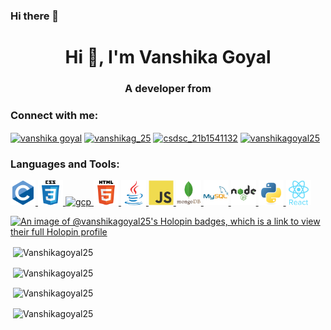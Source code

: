 ### Hi there 👋
<h1 align="center">Hi 👋, I'm Vanshika Goyal</h1>
<h3 align="center">A developer from</h3>

<h3 align="left">Connect with me:</h3>
<p align="left">
<a href="https://linkedin.com/in/vanshika goyal" target="blank"><img align="center" src="https://raw.githubusercontent.com/rahuldkjain/github-profile-readme-generator/master/src/images/icons/Social/linked-in-alt.svg" alt="vanshika goyal" height="30" width="40" /></a>
<a href="https://instagram.com/vanshikag_25" target="blank"><img align="center" src="https://raw.githubusercontent.com/rahuldkjain/github-profile-readme-generator/master/src/images/icons/Social/instagram.svg" alt="vanshikag_25" height="30" width="40" /></a>
<a href="https://www.hackerrank.com/csdsc_21b1541132" target="blank"><img align="center" src="https://raw.githubusercontent.com/rahuldkjain/github-profile-readme-generator/master/src/images/icons/Social/hackerrank.svg" alt="csdsc_21b1541132" height="30" width="40" /></a>
<a href="https://www.leetcode.com/vanshikagoyal25" target="blank"><img align="center" src="https://raw.githubusercontent.com/rahuldkjain/github-profile-readme-generator/master/src/images/icons/Social/leet-code.svg" alt="vanshikagoyal25" height="30" width="40" /></a>
</p>

<h3 align="left">Languages and Tools:</h3>
<p align="left"> <a href="https://www.cprogramming.com/" target="_blank" rel="noreferrer"> <img src="https://raw.githubusercontent.com/devicons/devicon/master/icons/c/c-original.svg" alt="c" width="40" height="40"/> </a> <a href="https://www.w3schools.com/css/" target="_blank" rel="noreferrer"> <img src="https://raw.githubusercontent.com/devicons/devicon/master/icons/css3/css3-original-wordmark.svg" alt="css3" width="40" height="40"/> </a> <a href="https://cloud.google.com" target="_blank" rel="noreferrer"> <img src="https://www.vectorlogo.zone/logos/google_cloud/google_cloud-icon.svg" alt="gcp" width="40" height="40"/> </a> <a href="https://www.w3.org/html/" target="_blank" rel="noreferrer"> <img src="https://raw.githubusercontent.com/devicons/devicon/master/icons/html5/html5-original-wordmark.svg" alt="html5" width="40" height="40"/> </a> <a href="https://www.java.com" target="_blank" rel="noreferrer"> <img src="https://raw.githubusercontent.com/devicons/devicon/master/icons/java/java-original.svg" alt="java" width="40" height="40"/> </a> <a href="https://developer.mozilla.org/en-US/docs/Web/JavaScript" target="_blank" rel="noreferrer"> <img src="https://raw.githubusercontent.com/devicons/devicon/master/icons/javascript/javascript-original.svg" alt="javascript" width="40" height="40"/> </a> <a href="https://www.mongodb.com/" target="_blank" rel="noreferrer"> <img src="https://raw.githubusercontent.com/devicons/devicon/master/icons/mongodb/mongodb-original-wordmark.svg" alt="mongodb" width="40" height="40"/> </a> <a href="https://www.mysql.com/" target="_blank" rel="noreferrer"> <img src="https://raw.githubusercontent.com/devicons/devicon/master/icons/mysql/mysql-original-wordmark.svg" alt="mysql" width="40" height="40"/> </a> <a href="https://nodejs.org" target="_blank" rel="noreferrer"> <img src="https://raw.githubusercontent.com/devicons/devicon/master/icons/nodejs/nodejs-original-wordmark.svg" alt="nodejs" width="40" height="40"/> </a> <a href="https://www.python.org" target="_blank" rel="noreferrer"> <img src="https://raw.githubusercontent.com/devicons/devicon/master/icons/python/python-original.svg" alt="python" width="40" height="40"/> </a> <a href="https://reactjs.org/" target="_blank" rel="noreferrer"> <img src="https://raw.githubusercontent.com/devicons/devicon/master/icons/react/react-original-wordmark.svg" alt="react" width="40" height="40"/> </a> </p>




[![An image of @vanshikagoyal25's Holopin badges, which is a link to view their full Holopin profile](https://holopin.me/vanshikagoyal25)](https://holopin.io/@vanshikagoyal25)

<p>&nbsp;<img align="center" src="https://github-readme-stats.vercel.app/api?username=Vanshikagoyal25&show_icons=true&locale=en" alt="Vanshikagoyal25" /></p>
<p>&nbsp;<img align="center" src="https://stats.quine.sh/Vanshikagoyal25/github?theme=dark" alt="Vanshikagoyal25" /></p>
<p>&nbsp;<img align="center" src="https://stats.quine.sh/Vanshikagoyal25/languages-over-time?theme=dark" alt="Vanshikagoyal25" /></p>
<p>&nbsp;<img align="center" src="https://stats.quine.sh/Vanshikagoyal25/topics-over-time?theme=dark" alt="Vanshikagoyal25" /></p>

